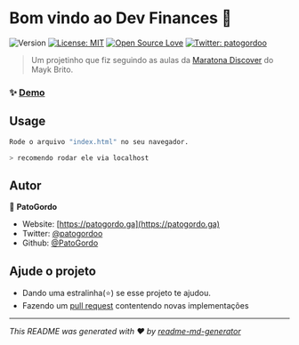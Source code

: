 # Bom vindo ao Dev Finances 👋
![Version](https://img.shields.io/badge/version-1.0-blue.svg?cacheSeconds=2592000)
[![License: MIT](https://img.shields.io/badge/License-MIT-yellow.svg)](#)
[![Open Source Love](https://badges.frapsoft.com/os/v1/open-source.svg?v=103)](https://github.com/ellerbrock/open-source-badges/)
[![Twitter: patogordoo](https://img.shields.io/twitter/follow/patogordoo.svg?style=social)](https://twitter.com/patogordoo)

> Um projetinho que fiz seguindo as aulas da [Maratona Discover](https://www.youtube.com/watch?v=NlDr6JX3VvA) do Mayk Brito.

### ✨ [Demo](https://devfinances.tk/#/)

## Usage

```sh
Rode o arquivo "index.html" no seu navegador.

> recomendo rodar ele via localhost
```

## Autor

👤 **PatoGordo**

* Website: [https://patogordo.ga](https://patogordo.ga)
* Twitter: [@patogordoo](https://twitter.com/patogordoo)
* Github: [@PatoGordo](https://github.com/PatoGordo)

## Ajude o projeto

- Dando uma estralinha(⭐️) se esse projeto te ajudou.
- Fazendo um [pull request](https://github.com/PatoGordo/DevFinances/pulls) contentendo novas implementações


***
_This README was generated with ❤️ by [readme-md-generator](https://github.com/kefranabg/readme-md-generator)_
